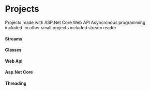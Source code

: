 # Projects
Projects made with ASP.Net Core Web API
Asyncronous programming included.
in other small projects included stream reader
<h4>Streams</h4>
<h4>Classes</h4>
<h4>Web Api</h4>
<h4>Asp.Net Core</h4>
<h4>Threading</h4>




